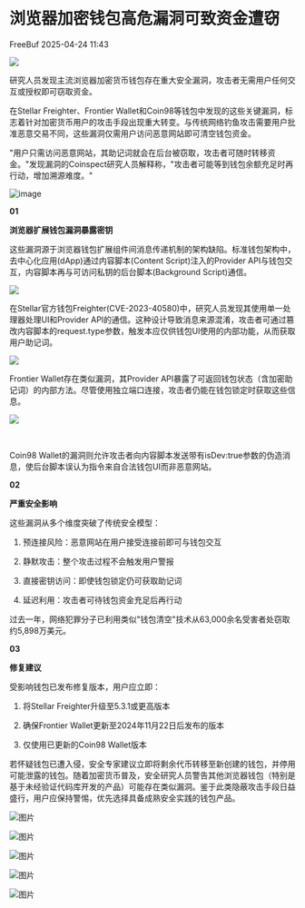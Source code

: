 #  浏览器加密钱包高危漏洞可致资金遭窃   
 FreeBuf   2025-04-24 11:43  
  
![](https://mmbiz.qpic.cn/mmbiz_gif/qq5rfBadR38jUokdlWSNlAjmEsO1rzv3srXShFRuTKBGDwkj4gvYy34iajd6zQiaKl77Wsy9mjC0xBCRg0YgDIWg/640?wx_fmt=gif "")  
  
  
  
研究人员发现主流浏览器加密货币钱包存在重大安全漏洞，攻击者无需用户任何交互或授权即可窃取资金。  
  
  
在Stellar Freighter、Frontier Wallet和Coin98等钱包中发现的这些关键漏洞，标志着针对加密货币用户的攻击手段出现重大转变。与传统网络钓鱼攻击需要用户批准恶意交易不同，这些漏洞仅需用户访问恶意网站即可清空钱包资金。  
  
  
"用户只需访问恶意网站，其助记词就会在后台被窃取，攻击者可随时转移资金。"发现漏洞的Coinspect研究人员解释称，"攻击者可能等到钱包余额充足时再行动，增加溯源难度。"  
  
  
![image](https://mmbiz.qpic.cn/mmbiz_jpg/qq5rfBadR3ibFjsZ46S6ojRxlSh0AbogClia8SqtphFt1zop7kqMLuZoib3nMCNDVjTuibPHmDKaHeYlFVY8TFe1hw/640?wx_fmt=jpeg&from=appmsg "")  
  
  
**01**  
  
  
  
**浏览器扩展钱包漏洞暴露密钥**  
  
  
这些漏洞源于浏览器钱包扩展组件间消息传递机制的架构缺陷。标准钱包架构中，去中心化应用(dApp)通过内容脚本(Content Script)注入的Provider API与钱包交互，内容脚本再与可访问私钥的后台脚本(Background Script)通信。  
  
  
![](https://mmbiz.qpic.cn/mmbiz_jpg/qq5rfBadR3ibFjsZ46S6ojRxlSh0AbogCnGExbVfz9yIKMWeUnP7jYIv69Pb6zSjIBWb29phhkpBmeIALAy7x3g/640?wx_fmt=jpeg&from=appmsg "")  
  
  
  
在Stellar官方钱包Freighter(CVE-2023-40580)中，研究人员发现其使用单一处理器处理UI和Provider API的通信。这种设计导致消息来源混淆，攻击者可通过篡改内容脚本的request.type参数，触发本应仅供钱包UI使用的内部功能，从而获取用户助记词。  
  
  
![](https://mmbiz.qpic.cn/mmbiz_jpg/qq5rfBadR3ibFjsZ46S6ojRxlSh0AbogCs5piaJLbFxurUzvuTKqLLFicaTcYtdPFJnUjBqZTCKuXvibiaoh9jxplicg/640?wx_fmt=jpeg&from=appmsg "")  
  
  
Frontier Wallet存在类似漏洞，其Provider API暴露了可返回钱包状态（含加密助记词）的内部方法。尽管使用独立端口连接，攻击者仍能在钱包锁定时获取这些信息。  
  
  
![](https://mmbiz.qpic.cn/mmbiz_jpg/qq5rfBadR3ibFjsZ46S6ojRxlSh0AbogCibPBFVofEBSric3ZhM1Mu9H4wPhazwFptqxISRHHfbTWOI8iac7pz3tJw/640?wx_fmt=jpeg&from=appmsg "")  
  
   
  
Coin98 Wallet的漏洞则允许攻击者向内容脚本发送带有isDev:true参数的伪造消息，使后台脚本误认为指令来自合法钱包UI而非恶意网站。  
  
  
**02**  
  
  
  
**严重安全影响**  
  
  
这些漏洞从多个维度突破了传统安全模型：  
  
  
1. 预连接风险：恶意网站在用户接受连接前即可与钱包交互  
  
2. 静默攻击：整个攻击过程不会触发用户警报  
  
3. 直接密钥访问：即使钱包锁定仍可获取助记词  
  
4. 延迟利用：攻击者可待钱包资金充足后再行动  
  
  
过去一年，网络犯罪分子已利用类似"钱包清空"技术从63,000余名受害者处窃取约5,898万美元。  
  
  
**03**  
  
  
  
**修复建议**  
  
  
受影响钱包已发布修复版本，用户应立即：  
  
  
1. 将Stellar Freighter升级至5.3.1或更高版本  
  
2. 确保Frontier Wallet更新至2024年11月22日后发布的版本  
  
3. 仅使用已更新的Coin98 Wallet版本  
  
  
若怀疑钱包已遭入侵，安全专家建议立即将剩余代币转移至新创建的钱包，并停用可能泄露的钱包。随着加密货币普及，安全研究人员警告其他浏览器钱包（特别是基于未经验证代码库开发的产品）可能存在类似漏洞。鉴于此类隐蔽攻击手段日益盛行，用户应保持警惕，优先选择具备成熟安全实践的钱包产品。  
  
  
![图片](https://mmbiz.qpic.cn/mmbiz_gif/qq5rfBadR39ibFdyjP3Qp8CEJxFWljbW1y91mvSZuxibf3Q3g2rJ32FNzoYfx4yaBmWbfwcRaNicuMo3AxIck2bCw/640?wx_fmt=gif&from=appmsg&wxfrom=5&wx_lazy=1&tp=webp "")  
  
  
  
[](https://mp.weixin.qq.com/s?__biz=MjM5NjA0NjgyMA==&mid=2651319086&idx=1&sn=e2ff862babd7662c4fa06b0e069c03f2&scene=21#wechat_redirect)  
  
[](https://mp.weixin.qq.com/s?__biz=MjM5NjA0NjgyMA==&mid=2651319171&idx=2&sn=9ae825f6633d32e60f1f2474c29e4e20&scene=21#wechat_redirect)  
  
[](https://mp.weixin.qq.com/s?__biz=MjM5NjA0NjgyMA==&mid=2651319257&idx=1&sn=a603c646a53e3a242a2e79faf4f06239&scene=21#wechat_redirect)  
  
  
  
  
  
  
![图片](https://mmbiz.qpic.cn/mmbiz_png/qq5rfBadR39ibFdyjP3Qp8CEJxFWljbW1uEIoRxNoqa17tBBrodHPbOERbZXdjFvNZC5uz0HtCfKbKx3o3XarGQ/640?wx_fmt=other&from=appmsg&wxfrom=5&wx_lazy=1&wx_co=1&tp=webp "")  
  
  
  
  
  
  
  
  
  
![图片](https://mmbiz.qpic.cn/mmbiz_jpg/qq5rfBadR3icFibibPIGEfXsibI0C3or4BS5KDnCKUfVLVQGsc9BiaQTUsrwzfcianumzeLVcmibOmm2FzUqef2V6WPQQ/640?wx_fmt=other&from=appmsg&wxfrom=5&wx_lazy=1&wx_co=1&tp=webp "")  
  
  
  
  
  
![图片](https://mmbiz.qpic.cn/mmbiz_gif/qq5rfBadR38mFMbqsUOVbBDicib7jSu7FfibBxO3LTiafGpMPic7a01jnxbnwOtajXvq5j2piaII2Knau7Av5Kxvp2wA/640?wx_fmt=gif&from=appmsg&wxfrom=5&wx_lazy=1&tp=webp "")  
  
![图片](https://mmbiz.qpic.cn/mmbiz_gif/qq5rfBadR3icF8RMnJbsqatMibR6OicVrUDaz0fyxNtBDpPlLfibJZILzHQcwaKkb4ia57xAShIJfQ54HjOG1oPXBew/640?wx_fmt=gif&wxfrom=5&wx_lazy=1&tp=webp "")  
  
